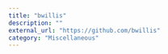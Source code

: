 ```yaml
---
title: "bwillis"
description: ""
external_url: "https://github.com/bwillis"
category: "Miscellaneous"
---
```

